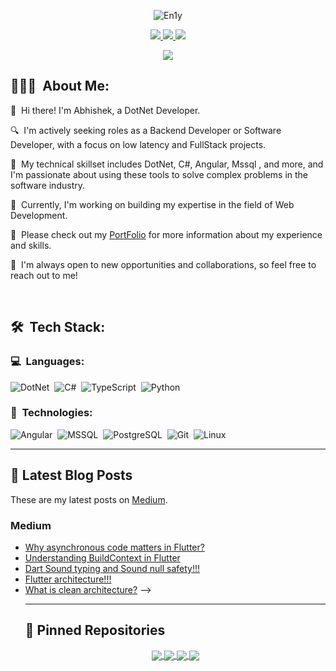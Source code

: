 <p align="center">
  <img src="https://media.tenor.com/mGgWY8RkgYMAAAAC/hello-world.gif" alt="En1y" />
</p>
<p align="center">
	<a href="https://www.linkedin.com/in/abhishek-dhyani-a74abb112/">
		<img src="https://img.shields.io/badge/LinkedIn-0077B5?style=for-the-badge&logo=linkedin&logoColor=white" />
	</a>
  <a href="https://leetcode.com/abhid1211996/">
		<img src="https://img.shields.io/badge/leetcode-ffffff?style=for-the-badge&logo=leetcode&logoColor=black" />
	</a>
	<a href="mailto:abhid1211996@gmail.com">
		<img src="https://img.shields.io/badge/Gmail-D14836?style=for-the-badge&logo=gmail&logoColor=white" />
	</a>
</p>

<p align="center">
	<img src="https://komarev.com/ghpvc/?username=Abhishek-Git-Dhyani&color=blueviolet&style=flat-square&label=Profile+Views" />
</p>

## 👨🏻‍💻 &nbsp;About Me:

<p>👋 &nbsp;Hi there! I'm Abhishek, a DotNet Developer.</p>
<p>🔍 &nbsp;I'm actively seeking roles as a Backend Developer or Software Developer, with a focus on low latency and FullStack projects.</p>
<p>🚀 &nbsp;My technical skillset includes DotNet, C#, Angular, Mssql , and more, and I'm passionate about using these tools to solve complex problems in the software industry.</p>
<p>🌱 &nbsp;Currently, I'm working on building my expertise in the field of Web Development.</p>
<p>📄 &nbsp;Please check out my <a href="">PortFolio</a> for more information about my experience and skills.</p>
<p>🤝 &nbsp;I'm always open to new opportunities and collaborations, so feel free to reach out to me!</p>

<br />

## 🛠 &nbsp;Tech Stack:

### 💻 &nbsp;Languages:

![DotNet](https://img.shields.io/badge/-DotNet-05122A?style=flat&logo=dotnet)&nbsp;
![C#](https://img.shields.io/badge/-C%23-05122A?style=flat&logo=Csharp)&nbsp;
![TypeScript](https://img.shields.io/badge/-TypeScript-05122A?style=flat&logo=typescript)&nbsp;
![Python](https://img.shields.io/badge/-Python-05122A?style=flat&logo=python)&nbsp;

### 🚀 &nbsp;Technologies:


![Angular](https://img.shields.io/badge/-Angular-05122A?style=flat&logo=angular)&nbsp;
![MSSQL](https://img.shields.io/badge/-MSSQL-05122A?style=flat&logo=microsoftsqlserver)&nbsp;
![PostgreSQL](https://img.shields.io/badge/-PostgreSQL-05122A?style=flat&logo=postgresql)&nbsp;
![Git](https://img.shields.io/badge/-Git-05122A?style=flat&logo=git)&nbsp;
![Linux](https://img.shields.io/badge/-Linux-05122A?style=flat&logo=linux)&nbsp;

<hr />

## 📝 Latest Blog Posts

These are my latest posts on [Medium](https://medium.com/@iampradyuman18).

### Medium

<!-- MEDIUM:START -->

- [Why asynchronous code matters in Flutter?](https://medium.com/@iampradyuman18/why-asynchronous-code-matters-in-flutter-66c37ba9e43d)
- [Understanding BuildContext in Flutter](https://medium.com/@iampradyuman18/understanding-buildcontext-in-flutter-194e4f619319)
- [Dart Sound typing and Sound null safety!!!](https://medium.com/@iampradyuman18/dart-sound-typing-and-sound-null-safety-5f00f3625ce3)
- [Flutter architecture!!!](https://medium.com/@iampradyuman18/flutter-architecture-a6341ce74226)
- [What is clean architecture?](https://medium.com/@iampradyuman18/what-is-clean-architecture-11cad7a7e012)
    <!-- MEDIUM:END -->
    <!--
  <!--

## 📈 Statistics

<br/>
<p align="center">
  <img width="48%" src="https://github-readme-stats.vercel.app/api?username=pradyumantomar&count_private=true&theme=dark&show_icons=true" alt="amankrx" />
  <img width="48%" src="https://github-readme-streak-stats.herokuapp.com/?user=pradyumantomar&hide_border=true&theme=dark&show_icons=true" />
</p> --> -->

<hr />

## 📕 Pinned Repositories

<p align="center">
	<a href="https://github.com/pradyumantomar/CodeFusion">
		<img align="center" src="https://github-readme-stats.vercel.app/api/pin/?username=pradyumantomar&repo=CodeFusion&hide_border=true&theme=dark&show_icons=true" />
	</a>
	<a href="https://github.com/pradyumantomar/ShareMe">
		<img align="center" src="https://github-readme-stats.vercel.app/api/pin/?username=pradyumantomar&repo=ShareMe&hide_border=true&theme=dark&show_icons=true" />
	</a>
	<a href="https://github.com/pradyumantomar/Travel_Buddy_ReactNative">
		<img align="center" src="https://github-readme-stats.vercel.app/api/pin/?username=pradyumantomar&repo=Travel_Buddy_ReactNative&hide_border=true&theme=dark&show_icons=true" />
	</a>
    <a href="https://github.com/pradyumantomar/pradyumantomar">
		<img align="center" src="https://github-readme-stats.vercel.app/api/pin/?username=pradyumantomar&repo=pradyumantomar&hide_border=true&theme=dark&show_icons=true" />
	</a>
</p>
